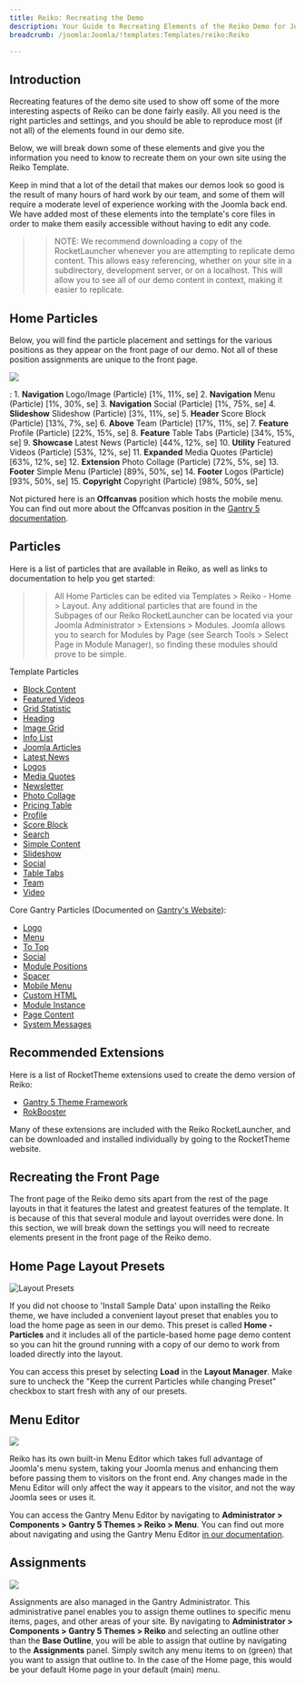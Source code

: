 ```yaml
---
title: Reiko: Recreating the Demo
description: Your Guide to Recreating Elements of the Reiko Demo for Joomla
breadcrumb: /joomla:Joomla/!templates:Templates/reiko:Reiko

---
```


Introduction
-----

Recreating features of the demo site used to show off some of the more interesting aspects of Reiko can be done fairly easily. All you need is the right particles and settings, and you should be able to reproduce most (if not all) of the elements found in our demo site.

Below, we will break down some of these elements and give you the information you need to know to recreate them on your own site using the Reiko Template.

Keep in mind that a lot of the detail that makes our demos look so good is the result of many hours of hard work by our team, and some of them will require a moderate level of experience working with the Joomla back end. We have added most of these elements into the template's core files in order to make them easily accessible without having to edit any code.

>> NOTE: We recommend downloading a copy of the RocketLauncher whenever you are attempting to replicate demo content. This allows easy referencing, whether on your site in a subdirectory, development server, or on a localhost. This will allow you to see all of our demo content in context, making it easier to replicate.

Home Particles
-----

Below, you will find the particle placement and settings for the various positions as they appear on the front page of our demo. Not all of these position assignments are unique to the front page.

![](assets/reiko2.png)

:   1. **Navigation** Logo/Image (Particle) [1%, 11%, se]
    2. **Navigation** Menu (Particle) [1%, 30%, se]
    3. **Navigation** Social (Particle) [1%, 75%, se]
    4. **Slideshow** Slideshow (Particle) [3%, 11%, se]
    5. **Header** Score Block (Particle) [13%, 7%, se]
    6. **Above** Team (Particle) [17%, 11%, se]
    7. **Feature** Profile (Particle) [22%, 15%, se]
    8. **Feature** Table Tabs (Particle) [34%, 15%, se]
    9. **Showcase** Latest News (Particle) [44%, 12%, se]
    10. **Utility** Featured Videos (Particle) [53%, 12%, se]
    11. **Expanded** Media Quotes (Particle) [63%, 12%, se]
    12. **Extension** Photo Collage (Particle) [72%, 5%, se]
    13. **Footer** Simple Menu (Particle) [89%, 50%, se]
    14. **Footer** Logos (Particle) [93%, 50%, se]
    15. **Copyright** Copyright (Particle) [98%, 50%, se]

Not pictured here is an **Offcanvas** position which hosts the mobile menu. You can find out more about the Offcanvas position in the [Gantry 5 documentation](http://docs.gantry.org/gantry5/configure/layout-manager#offcanvas-section).

Particles
-----

Here is a list of particles that are available in Reiko, as well as links to documentation to help you get started:

>> All Home Particles can be edited via Templates > Reiko - Home > Layout. Any additional particles that are found in the Subpages of our Reiko RocketLauncher can be located via your Joomla Administrator > Extensions > Modules. Joomla allows you to search for Modules by Page (see Search Tools > Select Page in Module Manager), so finding these modules should prove to be simple.

Template Particles

* [Block Content](particle_block.md)
* [Featured Videos](particle_featuredvideos.md)
* [Grid Statistic](particle_grid.md)
* [Heading](particle_heading.md)
* [Image Grid](particle_image.md)
* [Info List](particle_info.md)
* [Joomla Articles](particle_joomla.md)
* [Latest News](particle_latestnews.md)
* [Logos](particle_logos.md)
* [Media Quotes](particle_mediaquotes.md)
* [Newsletter](particle_newsletter.md)
* [Photo Collage](particle_photocollage.md)
* [Pricing Table](particle_pricing.md)
* [Profile](particle_profile.md)
* [Score Block](particle_scoreblock.md)
* [Search](particle_search.md)
* [Simple Content](particle_simple.md)
* [Slideshow](particle_slideshow.md)
* [Social](particle_social.md)
* [Table Tabs](particle_tabletabs.md)
* [Team](particle_team.md)
* [Video](particle_video.md)

Core Gantry Particles (Documented on [Gantry's Website](http://gantry.org)):

* [Logo](http://docs.gantry.org/gantry5/particles/logo)
* [Menu](http://docs.gantry.org/gantry5/particles/menu-control)
* [To Top](http://docs.gantry.org/gantry5/particles/to-top)
* [Social](http://docs.gantry.org/gantry5/particles/social)
* [Module Positions](http://docs.gantry.org/gantry5/particles/position)
* [Spacer](http://docs.gantry.org/gantry5/particles/spacer)
* [Mobile Menu](http://docs.gantry.org/gantry5/particles/mobile-menu)
* [Custom HTML](http://docs.gantry.org/gantry5/particles/custom-html)
* [Module Instance](http://docs.gantry.org/gantry5/particles/module-instance)
* [Page Content](http://docs.gantry.org/gantry5/particles/page-content)
* [System Messages](http://docs.gantry.org/gantry5/particles/system-messages)

Recommended Extensions
-----

Here is a list of RocketTheme extensions used to create the demo version of Reiko:

* [Gantry 5 Theme Framework](http://gantry.org/)
* [RokBooster](http://www.rockettheme.com/joomla/extensions/rokbooster)

Many of these extensions are included with the Reiko RocketLauncher, and can be downloaded and installed individually by going to the RocketTheme website.

Recreating the Front Page
-----

The front page of the Reiko demo sits apart from the rest of the page layouts in that it features the latest and greatest features of the template. It is because of this that several module and layout overrides were done. In this section, we will break down the settings you will need to recreate elements present in the front page of the Reiko demo.

Home Page Layout Presets
-----

![Layout Presets](assets/layout_presets.png)

If you did not choose to 'Install Sample Data' upon installing the Reiko theme, we have included a convenient layout preset that enables you to load the home page as seen in our demo. This preset is called **Home - Particles** and it includes all of the particle-based home page demo content so you can hit the ground running with a copy of our demo to work from loaded directly into the layout.

You can access this preset by selecting **Load** in the **Layout Manager**. Make sure to uncheck the "Keep the current Particles while changing Preset" checkbox to start fresh with any of our presets.



Menu Editor
-----

![](assets/menu_1.png)

Reiko has its own built-in Menu Editor which takes full advantage of Joomla's menu system, taking your Joomla menus and enhancing them before passing them to visitors on the front end. Any changes made in the Menu Editor will only affect the way it appears to the visitor, and not the way Joomla sees or uses it.

You can access the Gantry Menu Editor by navigating to **Administrator > Components > Gantry 5 Themes > Reiko > Menu**. You can find out more about navigating and using the Gantry Menu Editor [in our documentation](http://docs.gantry.org/gantry5/configure/menu-editor).

Assignments
-----

![](assets/assignments_1.png)

Assignments are also managed in the Gantry Administrator. This administrative panel enables you to assign theme outlines to specific menu items, pages, and other areas of your site. By navigating to **Administrator > Components > Gantry 5 Themes > Reiko** and selecting an outline other than the **Base Outline**, you will be able to assign that outline by navigating to the **Assignments** panel. Simply switch any menu items to on (green) that you want to assign that outline to. In the case of the Home page, this would be your default Home page in your default (main) menu.
